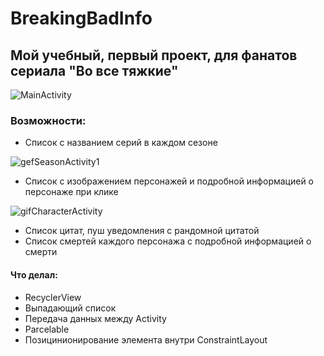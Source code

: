 # BreakingBadInfo
## Мой учебный, первый проект, для фанатов сериала "Во все тяжкие"

![MainActivity](https://user-images.githubusercontent.com/104390065/173086304-fc0f7f7c-3528-42ca-ad36-e0ad8bc32336.PNG)

### Возможности:

* Список с названием серий в каждом сезоне

![gefSeasonActivity1](https://user-images.githubusercontent.com/104390065/173089540-f21199fb-5636-432f-ac6c-2e695692e063.gif)

* Список с изображением персонажей и подробной информацией о персонаже при клике

![gifCharacterActivity](https://user-images.githubusercontent.com/104390065/173089939-2ac86477-cf25-46ba-9779-424404e927c0.gif)

* Список цитат, пуш уведомления с рандомной цитатой
* Список смертей каждого персонажа с подробной информацией о смерти

#### Что делал:
* RecyclerView
* Выпадающий список
* Передача данных между Activity
* Parcelable
* Позицинионирование элемента внутри ConstraintLayout







